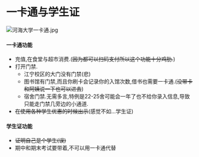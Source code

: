 # 一卡通与学生证

![河海大学一卡通.jpg](/校园生活/image/河海大学一卡通.jpg)

#### 一卡通功能
  - 充值,在食堂与超市消费.(~~因为都可以扫码支付所以这个功能十分鸡肋.~~)
  - 打开门禁.
    - 江宁校区的大门没有门禁(悲)
    - 图书馆有门禁,而且你刷卡会记录你的入馆次数,借书也需要一卡通.(~~没带卡和阿姨说一下也可以进去~~)
    - 宿舍门禁.无需多言,特例是22-25舍可能会一年了也不给你录入信息,导致只能走门禁几旁边的小通道.
  - ~~在使用各种学生优惠的时候出示~~(感觉不如...学生证)

#### 学生证功能
  - ~~证明自己是个学生(误)~~
  - 期中和期末考试要带着,不可以用一卡通代替